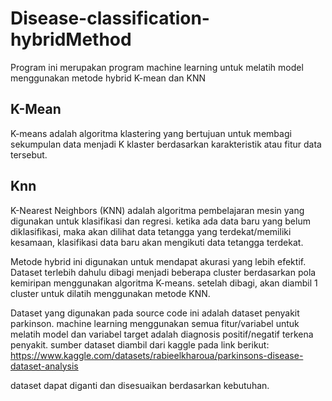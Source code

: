 # Disease-classification-hybridMethod

Program ini merupakan program machine learning untuk melatih model menggunakan metode hybrid K-mean dan KNN

## K-Mean
K-means adalah algoritma klastering yang bertujuan untuk membagi sekumpulan data menjadi K klaster berdasarkan karakteristik atau fitur data tersebut.

## Knn
K-Nearest Neighbors (KNN) adalah algoritma pembelajaran mesin yang digunakan untuk klasifikasi dan regresi. ketika ada data baru yang belum diklasifikasi, maka akan dilihat data tetangga yang terdekat/memiliki kesamaan, klasifikasi data baru akan mengikuti data tetangga terdekat.

Metode hybrid ini digunakan untuk mendapat akurasi yang lebih efektif. Dataset terlebih dahulu dibagi menjadi beberapa cluster berdasarkan pola kemiripan menggunakan algoritma K-means. setelah dibagi, akan diambil 1 cluster untuk dilatih menggunakan metode KNN.

Dataset yang digunakan pada source code ini adalah dataset penyakit parkinson. machine learning menggunakan semua fitur/variabel untuk melatih model dan variabel target adalah diagnosis positif/negatif terkena penyakit.
sumber dataset diambil dari kaggle pada link berikut:
https://www.kaggle.com/datasets/rabieelkharoua/parkinsons-disease-dataset-analysis

dataset dapat diganti dan disesuaikan berdasarkan kebutuhan.
